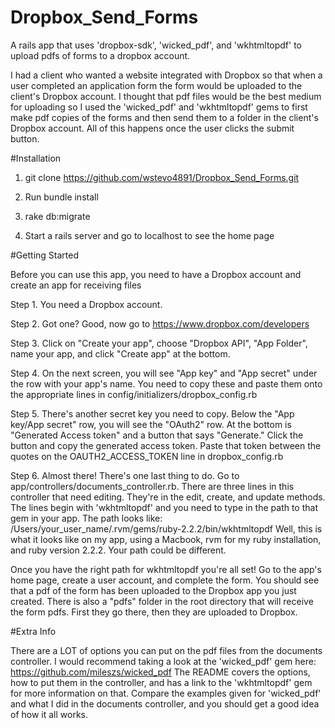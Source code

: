 # Dropbox_Send_Forms
A rails app that uses 'dropbox-sdk', 'wicked_pdf', and 'wkhtmltopdf' to upload pdfs of forms to a dropbox account.

I had a client who wanted a website integrated with Dropbox so that when a user completed an application form
the form would be uploaded to the client's Dropbox account. I thought that pdf files would be the best medium
for uploading so I used the 'wicked_pdf' and 'wkhtmltopdf' gems to first make pdf copies of the forms and then
send them to a folder in the client's Dropbox account. All of this happens once the user clicks the submit button.

#Installation

1. git clone https://github.com/wstevo4891/Dropbox_Send_Forms.git

2. Run bundle install

3. rake db:migrate

4. Start a rails server and go to localhost to see the home page

#Getting Started

Before you can use this app, you need to have a Dropbox account and create an app for receiving files

Step 1. You need a Dropbox account.

Step 2. Got one? Good, now go to https://www.dropbox.com/developers

Step 3. Click on "Create your app", choose "Dropbox API", "App Folder", name your app, and click "Create app" at the bottom.

Step 4. On the next screen, you will see "App key" and "App secret" under the row with your app's name. You need to
        copy these and paste them onto the appropriate lines in config/initializers/dropbox_config.rb

Step 5. There's another secret key you need to copy. Below the "App key/App secret" row, you will see the "OAuth2" row.
        At the bottom is "Generated Access token" and a button that says "Generate." Click the button and copy the generated
        access token. Paste that token between the quotes on the OAUTH2_ACCESS_TOKEN line in dropbox_config.rb

Step 6. Almost there! There's one last thing to do. Go to app/controllers/documents_controller.rb. There are three lines in this controller that need editing. They're in the edit, create, and update methods. The lines begin with 'wkhtmltopdf' and you need to type in the path to that gem in your app. The path looks like: /Users/your_user_name/.rvm/gems/ruby-2.2.2/bin/wkhtmltopdf
Well, this is what it looks like on my app, using a Macbook, rvm for my ruby installation, and ruby version 2.2.2. Your path could be different.

Once you have the right path for wkhtmltopdf you're all set! Go to the app's home page, create a user account, and complete the form. You should see that a pdf of the form has been uploaded to the Dropbox app you just created. There is also a "pdfs" folder in the root directory that will receive the form pdfs. First they go there, then they are uploaded to Dropbox.

#Extra Info

There are a LOT of options you can put on the pdf files from the documents controller. I would recommend taking a look at the 'wicked_pdf' gem here: https://github.com/mileszs/wicked_pdf
The README covers the options, how to put them in the controller, and has a link to the 'wkhtmltopdf' gem for more information on that. Compare the examples given for 'wicked_pdf' and what I did in the documents controller, and you should get a good idea of how it all works.
